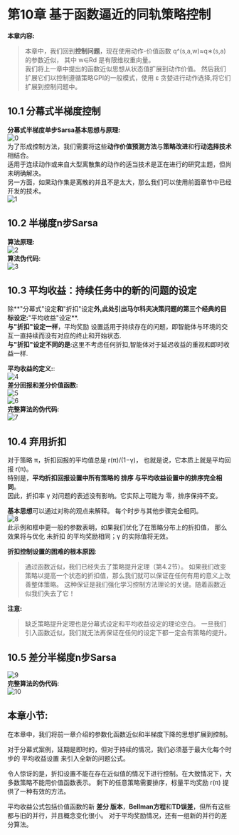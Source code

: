 # 第10章 基于函数逼近的同轨策略控制  
**本章内容:**   
> 本章中，我们回到**控制问题**，现在使用动作-价值函数 q^(s,a,w)≈q∗(s,a) 的参数近似， 其中 w∈Rd 是有限维权重向量。    
> 我们将上一章中提出的函数近似思想从状态值扩展到动作价值。 然后我们扩展它们以控制遵循策略GPI的一般模式，使用 ε 贪婪进行动作选择,将它们扩展到控制问题中。    

## 10.1 分幕式半梯度控制
**分幕式半梯度单步Sarsa基本思想与原理:**   
![0](https://github.com/HTL2018/reinforcement_learning/blob/master/reinforcement_learning_an_introduction/image/Chapter_10/0.png)     
为了形成控制方法，我们需要将这些**动作价值预测方法**与**策略改进**和**行动选择技术**相结合。    
 适用于连续动作或来自大型离散集的动作的适当技术是正在进行的研究主题，但尚未明确解决。    
另一方面，如果动作集是离散的并且不是太大，那么我们可以使用前面章节中已经开发的技术。    
![1](https://github.com/HTL2018/reinforcement_learning/blob/master/reinforcement_learning_an_introduction/image/Chapter_10/1.png)    
## 10.2 半梯度n步Sarsa
**算法原理:**   
![2](https://github.com/HTL2018/reinforcement_learning/blob/master/reinforcement_learning_an_introduction/image/Chapter_10/2.png)   
**算法伪代码:**    
![3](https://github.com/HTL2018/reinforcement_learning/blob/master/reinforcement_learning_an_introduction/image/Chapter_10/3.png)    
## 10.3 平均收益：持续任务中的新的问题的设定  
除**"分幕式"设定**和**"折扣"设定**外,此处引出马尔科夫决策问题的第三个经典的目标设定:**"平均收益"设定**.    
 **与"折扣"设定一样**，平均奖励 设置适用于持续存在的问题，即智能体与环境的交互一直持续而没有对应的终止和开始状态.    
 **与"折扣"设定不同的是**:这里不考虑任何折扣,智能体对于延迟收益的重视和即时收益一样.    
 
 **平均收益的定义:**:   
 ![4](https://github.com/HTL2018/reinforcement_learning/blob/master/reinforcement_learning_an_introduction/image/Chapter_10/4.png)    
 **差分回报和差分价值函数:**    
 ![5](https://github.com/HTL2018/reinforcement_learning/blob/master/reinforcement_learning_an_introduction/image/Chapter_10/5.png)    
 ![6](https://github.com/HTL2018/reinforcement_learning/blob/master/reinforcement_learning_an_introduction/image/Chapter_10/6.png)    
 **完整算法的伪代码**:  
 ![7](https://github.com/HTL2018/reinforcement_learning/blob/master/reinforcement_learning_an_introduction/image/Chapter_10/7.png)   
##  10.4 弃用折扣  
对于策略 π，折扣回报的平均值总是 r(π)/(1−γ)， 也就是说，它本质上就是平均回报 r(π)。   
特别是，**平均折扣回报设置中所有策略的 排序 与平均收益设置中的排序完全相同**。   
 因此，折扣率 γ 对问题的表述没有影响。它实际上可能为 零，排序保持不变。   
 
**基本思想**可以通过对称的观点来解释。 每个时步与其他步骤完全相同。    
 ![8](https://github.com/HTL2018/reinforcement_learning/blob/master/reinforcement_learning_an_introduction/image/Chapter_10/8.png)    
 此示例和框中更一般的参数表明，如果我们优化了在策略分布上的折扣值， 那么效果将与优化 未折扣 的平均奖励相同；γ 的实际值将无效。    

 **折扣控制设置的困难的根本原因**:  
 > 通过函数近似，我们已经失去了策略提升定理（第4.2节）。 如果我们改变策略以提高一个状态的折扣值，那么我们就可以保证在任何有用的意义上改善整体策略。 这种保证是我们强化学习控制方法理论的关键。随着函数近似我们失去了它！
 
 **注意:**   
 > 缺乏策略提升定理也是分幕式设定和平均收益设定的理论空白。 一旦我们引入函数近似，我们就无法再保证在任何的设定下都一定会有策略的提升。    
##  10.5 差分半梯度n步Sarsa  
![9](https://github.com/HTL2018/reinforcement_learning/blob/master/reinforcement_learning_an_introduction/image/Chapter_10/9.png)   
 **完整算法的伪代码**:   
 ![10](https://github.com/HTL2018/reinforcement_learning/blob/master/reinforcement_learning_an_introduction/image/Chapter_10/10.png)    
##  本章小节:  
在本章中，我们将前一章介绍的参数化函数近似和半梯度下降的思想扩展到控制。     
  
 对于分幕式案例，延期是即时的，但对于持续的情况，我们必须基于最大化每个时步的 平均收益设置 来引入全新的问题公式。    
   
 令人惊讶的是，折扣设置不能在存在近似值的情况下进行控制。在大致情况下，大多数策略不能用价值函数表示。 剩下的任意策略需要排序，标量平均奖励 r(π) 提供了一种有效的方法。    
 
平均收益公式包括价值函数的新 **差分 版本**，**Bellman方程**和**TD误差**，但所有这些都与旧的并行，并且概念变化很小。 对于平均奖励情况，还有一组新的并行的差分算法。    
